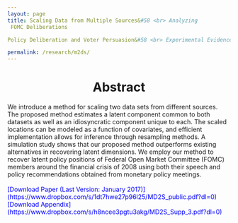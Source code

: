 ```yaml
---
layout: page
title: Scaling Data from Multiple Sources&#58 <br> Analyzing
 FOMC Deliberations

Policy Deliberation and Voter Persuasion&#58 <br> Experimental Evidence from an Election in the Philippines

permalink: /research/m2ds/
---
```


<h1 style="text-align: center;" markdown="1"> Abstract</h1>
We introduce a method for scaling two data sets from different sources. The
proposed method estimates a latent component common to both datasets as
well as an idiosyncratic component unique to each. The scaled
locations can be modeled as a function of covariates, and efficient
implementation allows for inference through resampling methods. A
simulation study shows that our proposed method outperforms existing alternatives in
recovering latent dimensions. We employ our method to recover latent policy
positions of Federal Open Market Committee (FOMC) members around the
financial crisis of 2008 using both
their speech and policy recommendations obtained from monetary policy
meetings.
<br>
<br>
<span style="color: blue">
[Download Paper (Last Version: January 2017)](https://www.dropbox.com/s/1dt7hwe27p96l25/MD2S_public.pdf?dl=0)
</span>
<br>
<span style="color: blue"> [Download Appendix](https://www.dropbox.com/s/h8ncee3pgtu3akg/MD2S_Supp_3.pdf?dl=0) </span>




